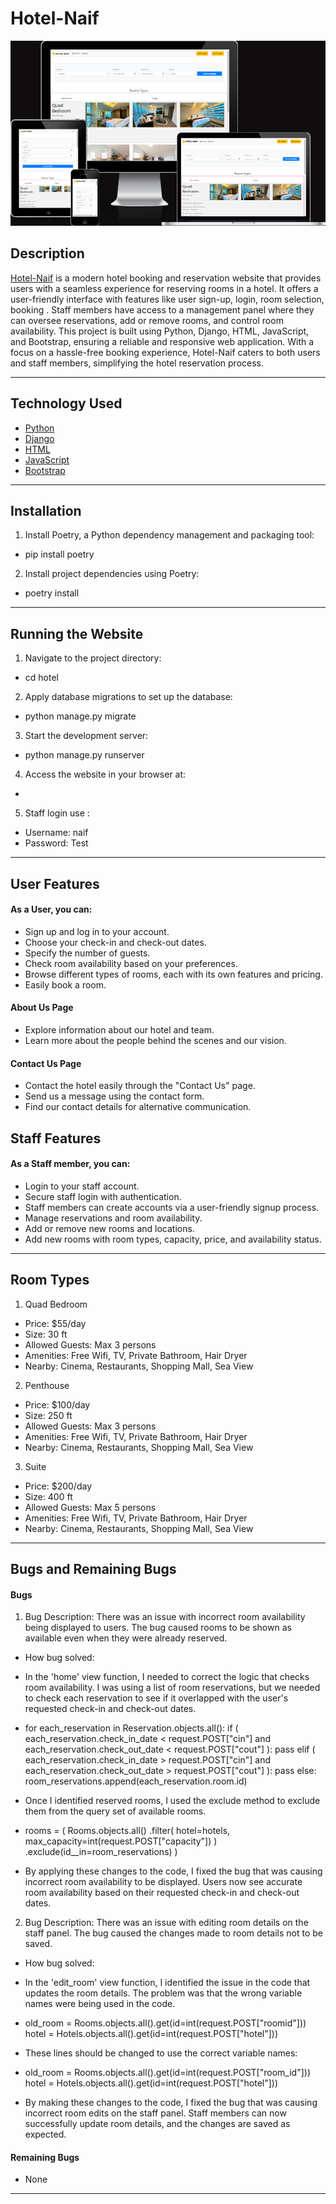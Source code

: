 # Hotel-Naif

![Hotel-Naif](assets/images/screen-view.png)



## Description

[Hotel-Naif]() is a modern hotel booking and reservation website that provides users with a seamless experience for reserving rooms in a hotel. It offers a user-friendly interface with features like user sign-up, login, room selection, booking .
Staff members have access to a management panel where they can oversee reservations, add or remove rooms, and control room availability.
This project is built using Python, Django, HTML, JavaScript, and Bootstrap, ensuring a reliable and responsive web application. With a focus on a hassle-free booking experience, Hotel-Naif caters to both users and staff members, simplifying the hotel reservation process.



------------------------------------------------------------------------------


## Technology Used

- [Python](https://en.wikipedia.org/wiki/Python_(programming_language))
- [Django](https://en.wikipedia.org/wiki/Django_(web_framework))
- [HTML](https://en.wikipedia.org/wiki/HTML)
- [JavaScript](https://en.wikipedia.org/wiki/JavaScript)
- [Bootstrap](https://en.wikipedia.org/wiki/Bootstrap_(front-end_framework))



------------------------------------------------------------------------------

## Installation

1. Install Poetry, a Python dependency management and packaging tool:
- pip install poetry

2. Install project dependencies using Poetry:
- poetry install


--------------------------------------------------------------------------------


## Running the Website

1. Navigate to the project directory: 
- cd hotel

2. Apply database migrations to set up the database:
- python manage.py migrate

3. Start the development server:
- python manage.py runserver


4. Access the website in your browser at:
- 

5. Staff login use :
- Username: naif
- Password: Test 



---------------------------------------------------------------------------------



## User Features

#### As a User, you can:

- Sign up and log in to your account.
- Choose your check-in and check-out dates.
- Specify the number of guests.
- Check room availability based on your preferences.
- Browse different types of rooms, each with its own features and pricing.
- Easily book a room.


#### About Us Page

- Explore information about our hotel and team.
- Learn more about the people behind the scenes and our vision.



#### Contact Us Page
- Contact the hotel easily through the "Contact Us" page.
- Send us a message using the contact form.
- Find our contact details for alternative communication.





## Staff Features

#### As a Staff member, you can:

- Login to your staff account.
- Secure staff login with authentication.
- Staff members can create accounts via a user-friendly signup process.
- Manage reservations and room availability.
- Add or remove new rooms and locations.
- Add new rooms with room types, capacity, price, and availability status.




-------------------------------------------------------------------------------



## Room Types


1. Quad Bedroom
- Price: $55/day
- Size: 30 ft
- Allowed Guests: Max 3 persons
- Amenities: Free Wifi, TV, Private Bathroom, Hair Dryer
- Nearby: Cinema, Restaurants, Shopping Mall, Sea View

2. Penthouse
- Price: $100/day
- Size: 250 ft
- Allowed Guests: Max 3 persons
- Amenities: Free Wifi, TV, Private Bathroom, Hair Dryer
- Nearby: Cinema, Restaurants, Shopping Mall, Sea View

3. Suite
- Price: $200/day
- Size: 400 ft
- Allowed Guests: Max 5 persons
- Amenities: Free Wifi, TV, Private Bathroom, Hair Dryer
- Nearby: Cinema, Restaurants, Shopping Mall, Sea View



-----------------------------------------------------------------------------------



## Bugs and Remaining Bugs


#### Bugs 


1. Bug Description: There was an issue with incorrect room availability being displayed to users. The bug caused rooms to be shown as available even when they were already reserved.


* How bug solved:


 - In the 'home' view function, I needed to correct the logic that checks room availability. I was using a list of room reservations, but we needed to check each reservation to see if it overlapped with the user's requested check-in and check-out dates.


 - for each_reservation in Reservation.objects.all():
    if (
        each_reservation.check_in_date < request.POST["cin"]
        and each_reservation.check_out_date < request.POST["cout"]
    ):
        pass
    elif (
        each_reservation.check_in_date > request.POST["cin"]
        and each_reservation.check_out_date > request.POST["cout"]
    ):
        pass
    else:
        room_reservations.append(each_reservation.room.id)

 - Once I identified reserved rooms, I used the exclude method to exclude them from the query set of available rooms.


 - rooms = (
    Rooms.objects.all()
    .filter(
        hotel=hotels, max_capacity=int(request.POST["capacity"])
    )
    .exclude(id__in=room_reservations)
)

 - By applying these changes to the code, I fixed the bug that was causing incorrect room availability to be displayed. Users now see accurate room availability based on their requested check-in and check-out dates.





2. Bug Description: There was an issue with editing room details on the staff panel. The bug caused the changes made to room details not to be saved.



* How bug solved:


 - In the 'edit_room' view function, I identified the issue in the code that updates the room details. The problem was that the wrong variable names were being used in the code.


 - old_room = Rooms.objects.all().get(id=int(request.POST["roomid"]))
   hotel = Hotels.objects.all().get(id=int(request.POST["hotel"]))


 - These lines should be changed to use the correct variable names:


 - old_room = Rooms.objects.all().get(id=int(request.POST["room_id"]))
   hotel = Hotels.objects.all().get(id=int(request.POST["hotel"]))


 - By making these changes to the code, I fixed the bug that was causing incorrect room edits on the staff panel. Staff members can now successfully update room details, and the changes are saved as expected.





#### Remaining Bugs

- None 




------------------------------------------------------------------------------------







